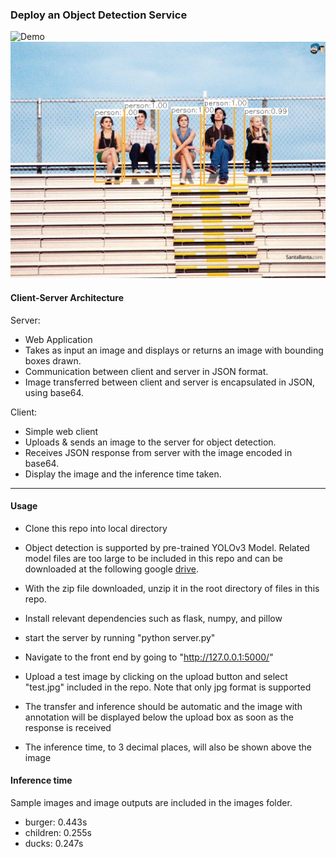 ### Deploy an Object Detection Service

![Demo](./demo.gif)
![Human](./human_sample_output.jpg)

#### Client-Server Architecture

Server:

- Web Application
- Takes as input an image and displays or returns an image with
  bounding boxes drawn.
- Communication between client and server in JSON format.
- Image transferred between client and server is encapsulated in JSON, using base64.

Client:

- Simple web client
- Uploads & sends an image to the server for object detection.
- Receives JSON response from server with the image encoded in base64.
- Display the image and the inference time taken.

---

#### Usage

- Clone this repo into local directory

- Object detection is supported by pre-trained YOLOv3 Model.
  Related model files are too large to be included in this repo and can be downloaded at the following google [drive](https://drive.google.com/file/d/1xAs9_Du7uwQxadxtrYCcA4YwyvNTJgJd/view?usp=sharing).

- With the zip file downloaded, unzip it in the root directory of files in this repo.
- Install relevant dependencies such as flask, numpy, and pillow
- start the server by running "python server.py"
- Navigate to the front end by going to "http://127.0.0.1:5000/"
- Upload a test image by clicking on the upload button and select "test.jpg" included in the repo. Note that only jpg format is supported
- The transfer and inference should be automatic and the image with annotation will be displayed below the upload box as soon as the response is received
- The inference time, to 3 decimal places, will also be shown above the image

#### Inference time

Sample images and image outputs are included in the images folder.

- burger: 0.443s
- children: 0.255s
- ducks: 0.247s
